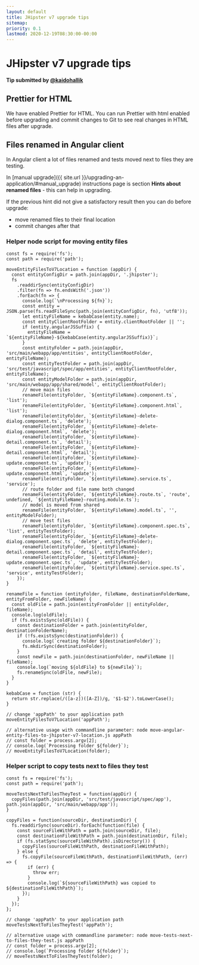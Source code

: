 ```yaml
---
layout: default
title: JHipster v7 upgrade tips
sitemap:
priority: 0.1
lastmod: 2020-12-19T08:30:00-00:00
---
```


# JHipster v7 upgrade tips

**Tip submitted by [@kaidohallik](https://github.com/kaidohallik)**

## **Prettier for HTML**

We have enabled Prettier for HTML. You can run Prettier with html enabled before upgrading and commit changes to Git to see real changes in HTML files after upgrade.

## **Files renamed in Angular client**

In Angular client a lot of files renamed and tests moved next to files they are testing.

In [manual upgrade]({{ site.url }}/upgrading-an-application/#manual_upgrade) instructions page is section **Hints about renamed files** - this can help in upgrading.

If the previous hint did not give a satisfactory result then you can do before upgrade:
* move renamed files to their final location
* commit changes after that

### Helper node script for moving entity files
```node
const fs = require('fs');
const path = require('path');

moveEntityFilesToV7Location = function (appDir) {
  const entityConfigDir = path.join(appDir, '.jhipster');
  fs
    .readdirSync(entityConfigDir)
    .filter(fn => fn.endsWith('.json'))
    .forEach(fn => {
      console.log(`\nProcessing ${fn}`);
      const entity = JSON.parse(fs.readFileSync(path.join(entityConfigDir, fn), 'utf8'));
      let entityFileName = kebabCase(entity.name);
      const entityClientRootFolder = entity.clientRootFolder || '';
      if (entity.angularJSSuffix) {
        entityFileName = `${entityFileName}-${kebabCase(entity.angularJSSuffix)}`;
      }
      const entityFolder = path.join(appDir, 'src/main/webapp/app/entities', entityClientRootFolder, entityFileName);
      const entityTestFolder = path.join(appDir, 'src/test/javascript/spec/app/entities', entityClientRootFolder, entityFileName);
      const entityModelFolder = path.join(appDir, 'src/main/webapp/app/shared/model', entityClientRootFolder);
      // move main files
      renameFile(entityFolder, `${entityFileName}.component.ts`, 'list');
      renameFile(entityFolder, `${entityFileName}.component.html`, 'list');
      renameFile(entityFolder, `${entityFileName}-delete-dialog.component.ts`, 'delete');
      renameFile(entityFolder, `${entityFileName}-delete-dialog.component.html`, 'delete');
      renameFile(entityFolder, `${entityFileName}-detail.component.ts`, 'detail');
      renameFile(entityFolder, `${entityFileName}-detail.component.html`, 'detail');
      renameFile(entityFolder, `${entityFileName}-update.component.ts`, 'update');
      renameFile(entityFolder, `${entityFileName}-update.component.html`, 'update');
      renameFile(entityFolder, `${entityFileName}.service.ts`, 'service');
      // route folder and file name both changed
      renameFile(entityFolder, `${entityFileName}.route.ts`, 'route', undefined, `${entityFileName}-routing.module.ts`);
      // model is moved from shared
      renameFile(entityFolder, `${entityFileName}.model.ts`, '', entityModelFolder);
      // move test files
      renameFile(entityFolder, `${entityFileName}.component.spec.ts`, 'list', entityTestFolder);
      renameFile(entityFolder, `${entityFileName}-delete-dialog.component.spec.ts`, 'delete', entityTestFolder);
      renameFile(entityFolder, `${entityFileName}-detail.component.spec.ts`, 'detail', entityTestFolder);
      renameFile(entityFolder, `${entityFileName}-update.component.spec.ts`, 'update', entityTestFolder);
      renameFile(entityFolder, `${entityFileName}.service.spec.ts`, 'service', entityTestFolder);
    });
}

renameFile = function (entityFolder, fileName, destinationFolderName, entityFromFolder, newFileName) {
  const oldFile = path.join(entityFromFolder || entityFolder, fileName);
  console.log(oldFile);
  if (fs.existsSync(oldFile)) {
    const destinationFolder = path.join(entityFolder, destinationFolderName);
    if (!fs.existsSync(destinationFolder)) {
      console.log(`creating folder ${destinationFolder}`);
      fs.mkdirSync(destinationFolder);
    }
    const newFile = path.join(destinationFolder, newFileName || fileName);
    console.log(`moving ${oldFile} to ${newFile}`);
    fs.renameSync(oldFile, newFile);
  }
}

kebabCase = function (str) {
  return str.replace(/([a-z])([A-Z])/g, '$1-$2').toLowerCase();
}

// change 'appPath' to your application path
moveEntityFilesToV7Location('appPath');

// alternative usage with commandline parameter: node move-angular-entity-files-to-jhipster-v7-location.js appPath
// const folder = process.argv[2];
// console.log(`Processing folder ${folder}`);
// moveEntityFilesToV7Location(folder);
```

### Helper script to copy tests next to files they test

```node
const fs = require('fs');
const path = require('path');

moveTestsNextToFilesTheyTest = function(appDir) {
  copyFiles(path.join(appDir, 'src/test/javascript/spec/app'), path.join(appDir, 'src/main/webapp/app'));
}

copyFiles = function(sourceDir, destinationDir) {
  fs.readdirSync(sourceDir).forEach(function(file) {
    const sourceFileWithPath = path.join(sourceDir, file);
    const destinationFileWithPath = path.join(destinationDir, file);
    if (fs.statSync(sourceFileWithPath).isDirectory()) {
      copyFiles(sourceFileWithPath, destinationFileWithPath);
    } else {
      fs.copyFile(sourceFileWithPath, destinationFileWithPath, (err) => {
        if (err) {
          throw err;
        }
        console.log(`${sourceFileWithPath} was copied to ${destinationFileWithPath}`);
      });
    }
  });
};

// change 'appPath' to your application path
moveTestsNextToFilesTheyTest('appPath');

// alternative usage with commandline parameter: node move-tests-next-to-files-they-test.js appPath
// const folder = process.argv[2];
// console.log(`Processing folder ${folder}`);
// moveTestsNextToFilesTheyTest(folder);
```
